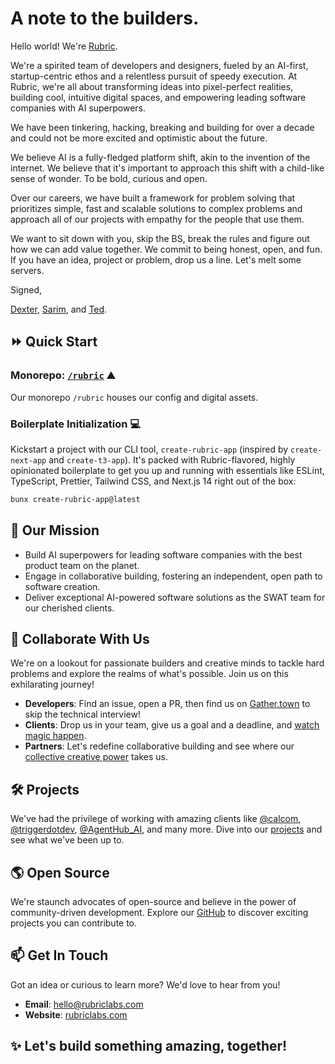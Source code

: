 # A note to the builders.

Hello world! We're [Rubric](https://rubric.sh).

We're a spirited team of developers and designers, fueled by an AI-first, startup-centric ethos and a relentless pursuit of speedy execution. At Rubric, we're all about transforming ideas into pixel-perfect realities, building cool, intuitive digital spaces, and empowering leading software companies with AI superpowers.

We have been tinkering, hacking, breaking and building for over a decade and could not be more excited and optimistic about the future.

We believe AI is a fully-fledged platform shift, akin to the invention of the internet. We believe that it's important to approach this shift with a child-like sense of wonder. To be bold, curious and open.

Over our careers, we have built a framework for problem solving that prioritizes simple, fast and scalable solutions to complex problems and approach all of our projects with empathy for the people that use them.

We want to sit down with you, skip the BS, break the rules and figure out how we can add value together. We commit to being honest, open, and fun. If you have an idea, project or problem, drop us a line. Let's melt some servers.

Signed,

[Dexter](https://github.com/dexterstorey), [Sarim](https://github.com/sarimrmalik), and [Ted](https://github.com/tedspare).

## :fast_forward: Quick Start

### Monorepo: [`/rubric`](https://github.com/RubricLab/rubric) ⛰️
Our monorepo `/rubric` houses our config and digital assets.

### Boilerplate Initialization :computer:
Kickstart a project with our CLI tool, `create-rubric-app` (inspired by `create-next-app` and `create-t3-app`). It's packed with Rubric-flavored, highly opinionated boilerplate to get you up and running with essentials like ESLint, TypeScript, Prettier, Tailwind CSS, and Next.js 14 right out of the box:

```bash
bunx create-rubric-app@latest
```

## :dart: Our Mission

- Build AI superpowers for leading software companies with the best product team on the planet.
- Engage in collaborative building, fostering an independent, open path to software creation.
- Deliver exceptional AI-powered software solutions as the SWAT team for our cherished clients.

## :handshake: Collaborate With Us

We're on a lookout for passionate builders and creative minds to tackle hard problems and explore the realms of what's possible. Join us on this exhilarating journey!

- **Developers**: Find an issue, open a PR, then find us on [Gather.town](https://island.rubric.sh) to skip the technical interview!
- **Clients**: Drop us in your team, give us a goal and a deadline, and [watch magic happen](https://x.com/calcom/status/1713458460610765295).
- **Partners**: Let's redefine collaborative building and see where our [collective creative power](https://x.com/LangChainAI/status/1714714587864723458?s=20) takes us.

## :hammer_and_wrench: Projects

We've had the privilege of working with amazing clients like [@calcom](https://github.com/calcom/cal.com), [@triggerdotdev](https://github.com/triggerdotdev/trigger.dev), [@AgentHub_AI](https://agenthub.dev), and many more. Dive into our [projects](https://github.com/RubricLab?tab=repositories) and see what we've been up to.

## :earth_americas: Open Source

We're staunch advocates of open-source and believe in the power of community-driven development. Explore our [GitHub](https://github.com/RubricLab) to discover exciting projects you can contribute to.

## :mailbox: Get In Touch

Got an idea or curious to learn more? We'd love to hear from you!

- **Email**: [hello@rubriclabs.com](mailto:hello@rubriclabs.com)
- **Website**: [rubriclabs.com](https://rubriclabs.com)

## :sparkles: Let's build something amazing, together!


